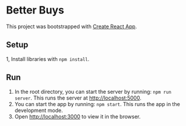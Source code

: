 # Better Buys

This project was bootstrapped with [Create React App](https://github.com/facebook/create-react-app).

## Setup

1, Install libraries with `npm install`.

## Run

1. In the root directory, you can start the server by running: `npm run server`. This runs the server at [http://localhost:5000](http://localhost:5000).
2. You can start the app by running: `npm start`. This runs the app in the development mode.
3. Open [http://localhost:3000](http://localhost:3000) to view it in the browser.
